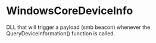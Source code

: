# WindowsCoreDeviceInfo
DLL that will trigger a payload (smb beacon) whenever the QueryDeviceInformation() function is called.
